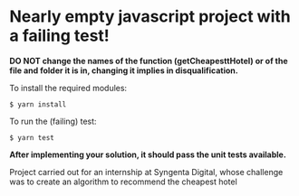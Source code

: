 # Nearly empty javascript project with a failing test!

**DO NOT change the names of the function (getCheapesttHotel) or of the file and folder it is in, changing it implies in disqualification.**

To install the required modules:

```
$ yarn install
```

To run the (failing) test:

```
$ yarn test
```

**After implementing your solution, it should pass the unit tests available.**

Project carried out for an internship at Syngenta Digital, whose challenge was to create an algorithm to recommend the cheapest hotel
